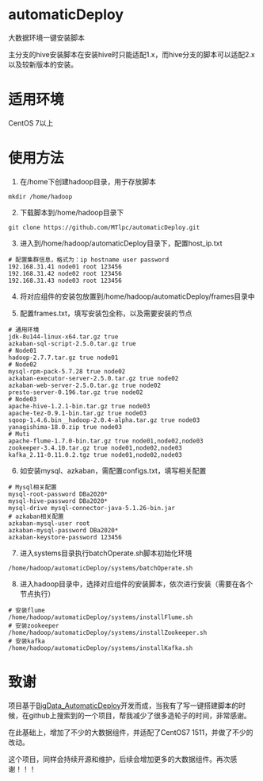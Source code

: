 # automaticDeploy
大数据环境一键安装脚本

主分支的hive安装脚本在安装hive时只能适配1.x，而hive分支的脚本可以适配2.x以及较新版本的安装。

# 适用环境
CentOS 7以上

# 使用方法
1. 在/home下创建hadoop目录，用于存放脚本

```
mkdir /home/hadoop
```

2. 下载脚本到/home/hadoop目录下

```
git clone https://github.com/MTlpc/automaticDeploy.git
```

3. 进入到/home/hadoop/automaticDeploy目录下，配置host_ip.txt

```
# 配置集群信息，格式为：ip hostname user password
192.168.31.41 node01 root 123456
192.168.31.42 node02 root 123456
192.168.31.43 node03 root 123456
```

4. 将对应组件的安装包放置到/home/hadoop/automaticDeploy/frames目录中

5. 配置frames.txt，填写安装包全称，以及需要安装的节点

```
# 通用环境
jdk-8u144-linux-x64.tar.gz true
azkaban-sql-script-2.5.0.tar.gz true
# Node01
hadoop-2.7.7.tar.gz true node01
# Node02
mysql-rpm-pack-5.7.28 true node02
azkaban-executor-server-2.5.0.tar.gz true node02
azkaban-web-server-2.5.0.tar.gz true node02
presto-server-0.196.tar.gz true node02
# Node03
apache-hive-1.2.1-bin.tar.gz true node03
apache-tez-0.9.1-bin.tar.gz true node03
sqoop-1.4.6.bin__hadoop-2.0.4-alpha.tar.gz true node03
yanagishima-18.0.zip true node03
# Muti
apache-flume-1.7.0-bin.tar.gz true node01,node02,node03
zookeeper-3.4.10.tar.gz true node01,node02,node03
kafka_2.11-0.11.0.2.tgz true node01,node02,node03
```

6. 如安装mysql、azkaban，需配置configs.txt，填写相关配置

```
# Mysql相关配置
mysql-root-password DBa2020*
mysql-hive-password DBa2020*
mysql-drive mysql-connector-java-5.1.26-bin.jar
# azkaban相关配置
azkaban-mysql-user root
azkaban-mysql-password DBa2020*
azkaban-keystore-password 123456
```

7. 进入systems目录执行batchOperate.sh脚本初始化环境

```
/home/hadoop/automaticDeploy/systems/batchOperate.sh
```

8. 进入hadoop目录中，选择对应组件的安装脚本，依次进行安装（需要在各个节点执行）

```
# 安装flume
/home/hadoop/automaticDeploy/systems/installFlume.sh
# 安装zookeeper
/home/hadoop/automaticDeploy/systems/installZookeeper.sh
# 安装kafka
/home/hadoop/automaticDeploy/systems/installKafka.sh
```

# 致谢

项目基于[BigData_AutomaticDeploy](https://github.com/SwordfallYeung/BigData_AutomaticDeploy)开发而成，当我有了写一键搭建脚本的时候，在github上搜索到的一个项目，帮我减少了很多造轮子的时间，非常感谢。

在此基础上，增加了不少的大数据组件，并适配了CentOS7 1511，并做了不少的改动。

这个项目，同样会持续开源和维护，后续会增加更多的大数据组件。再次感谢！！！